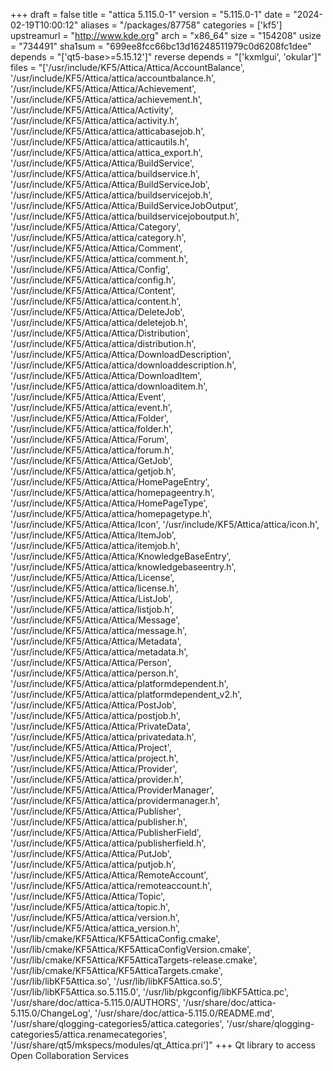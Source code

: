 +++
draft = false
title = "attica 5.115.0-1"
version = "5.115.0-1"
date = "2024-02-19T10:00:12"
aliases = "/packages/87758"
categories = ['kf5']
upstreamurl = "http://www.kde.org"
arch = "x86_64"
size = "154208"
usize = "734491"
sha1sum = "699ee8fcc66bc13d16248511979c0d6208fc1dee"
depends = "['qt5-base>=5.15.12']"
reverse depends = "['kxmlgui', 'okular']"
files = "['/usr/include/KF5/Attica/Attica/AccountBalance', '/usr/include/KF5/Attica/attica/accountbalance.h', '/usr/include/KF5/Attica/Attica/Achievement', '/usr/include/KF5/Attica/attica/achievement.h', '/usr/include/KF5/Attica/Attica/Activity', '/usr/include/KF5/Attica/attica/activity.h', '/usr/include/KF5/Attica/attica/atticabasejob.h', '/usr/include/KF5/Attica/attica/atticautils.h', '/usr/include/KF5/Attica/attica/attica_export.h', '/usr/include/KF5/Attica/Attica/BuildService', '/usr/include/KF5/Attica/attica/buildservice.h', '/usr/include/KF5/Attica/Attica/BuildServiceJob', '/usr/include/KF5/Attica/attica/buildservicejob.h', '/usr/include/KF5/Attica/Attica/BuildServiceJobOutput', '/usr/include/KF5/Attica/attica/buildservicejoboutput.h', '/usr/include/KF5/Attica/Attica/Category', '/usr/include/KF5/Attica/attica/category.h', '/usr/include/KF5/Attica/Attica/Comment', '/usr/include/KF5/Attica/attica/comment.h', '/usr/include/KF5/Attica/Attica/Config', '/usr/include/KF5/Attica/attica/config.h', '/usr/include/KF5/Attica/Attica/Content', '/usr/include/KF5/Attica/attica/content.h', '/usr/include/KF5/Attica/Attica/DeleteJob', '/usr/include/KF5/Attica/attica/deletejob.h', '/usr/include/KF5/Attica/Attica/Distribution', '/usr/include/KF5/Attica/attica/distribution.h', '/usr/include/KF5/Attica/Attica/DownloadDescription', '/usr/include/KF5/Attica/attica/downloaddescription.h', '/usr/include/KF5/Attica/Attica/DownloadItem', '/usr/include/KF5/Attica/attica/downloaditem.h', '/usr/include/KF5/Attica/Attica/Event', '/usr/include/KF5/Attica/attica/event.h', '/usr/include/KF5/Attica/Attica/Folder', '/usr/include/KF5/Attica/attica/folder.h', '/usr/include/KF5/Attica/Attica/Forum', '/usr/include/KF5/Attica/attica/forum.h', '/usr/include/KF5/Attica/Attica/GetJob', '/usr/include/KF5/Attica/attica/getjob.h', '/usr/include/KF5/Attica/Attica/HomePageEntry', '/usr/include/KF5/Attica/attica/homepageentry.h', '/usr/include/KF5/Attica/Attica/HomePageType', '/usr/include/KF5/Attica/attica/homepagetype.h', '/usr/include/KF5/Attica/Attica/Icon', '/usr/include/KF5/Attica/attica/icon.h', '/usr/include/KF5/Attica/Attica/ItemJob', '/usr/include/KF5/Attica/attica/itemjob.h', '/usr/include/KF5/Attica/Attica/KnowledgeBaseEntry', '/usr/include/KF5/Attica/attica/knowledgebaseentry.h', '/usr/include/KF5/Attica/Attica/License', '/usr/include/KF5/Attica/attica/license.h', '/usr/include/KF5/Attica/Attica/ListJob', '/usr/include/KF5/Attica/attica/listjob.h', '/usr/include/KF5/Attica/Attica/Message', '/usr/include/KF5/Attica/attica/message.h', '/usr/include/KF5/Attica/Attica/Metadata', '/usr/include/KF5/Attica/attica/metadata.h', '/usr/include/KF5/Attica/Attica/Person', '/usr/include/KF5/Attica/attica/person.h', '/usr/include/KF5/Attica/attica/platformdependent.h', '/usr/include/KF5/Attica/attica/platformdependent_v2.h', '/usr/include/KF5/Attica/Attica/PostJob', '/usr/include/KF5/Attica/attica/postjob.h', '/usr/include/KF5/Attica/Attica/PrivateData', '/usr/include/KF5/Attica/attica/privatedata.h', '/usr/include/KF5/Attica/Attica/Project', '/usr/include/KF5/Attica/attica/project.h', '/usr/include/KF5/Attica/Attica/Provider', '/usr/include/KF5/Attica/attica/provider.h', '/usr/include/KF5/Attica/Attica/ProviderManager', '/usr/include/KF5/Attica/attica/providermanager.h', '/usr/include/KF5/Attica/Attica/Publisher', '/usr/include/KF5/Attica/attica/publisher.h', '/usr/include/KF5/Attica/Attica/PublisherField', '/usr/include/KF5/Attica/attica/publisherfield.h', '/usr/include/KF5/Attica/Attica/PutJob', '/usr/include/KF5/Attica/attica/putjob.h', '/usr/include/KF5/Attica/Attica/RemoteAccount', '/usr/include/KF5/Attica/attica/remoteaccount.h', '/usr/include/KF5/Attica/Attica/Topic', '/usr/include/KF5/Attica/attica/topic.h', '/usr/include/KF5/Attica/attica/version.h', '/usr/include/KF5/Attica/attica_version.h', '/usr/lib/cmake/KF5Attica/KF5AtticaConfig.cmake', '/usr/lib/cmake/KF5Attica/KF5AtticaConfigVersion.cmake', '/usr/lib/cmake/KF5Attica/KF5AtticaTargets-release.cmake', '/usr/lib/cmake/KF5Attica/KF5AtticaTargets.cmake', '/usr/lib/libKF5Attica.so', '/usr/lib/libKF5Attica.so.5', '/usr/lib/libKF5Attica.so.5.115.0', '/usr/lib/pkgconfig/libKF5Attica.pc', '/usr/share/doc/attica-5.115.0/AUTHORS', '/usr/share/doc/attica-5.115.0/ChangeLog', '/usr/share/doc/attica-5.115.0/README.md', '/usr/share/qlogging-categories5/attica.categories', '/usr/share/qlogging-categories5/attica.renamecategories', '/usr/share/qt5/mkspecs/modules/qt_Attica.pri']"
+++
Qt library to access Open Collaboration Services